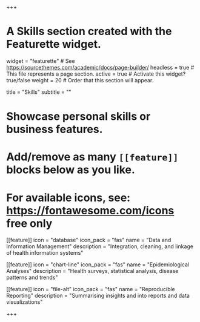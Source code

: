 +++
# A Skills section created with the Featurette widget.
widget = "featurette"  # See https://sourcethemes.com/academic/docs/page-builder/
headless = true  # This file represents a page section.
active = true  # Activate this widget? true/false
weight = 20  # Order that this section will appear.

title = "Skills"
subtitle = ""

  
# Showcase personal skills or business features.
# 
# Add/remove as many `[[feature]]` blocks below as you like.
# 
# For available icons, see: https://fontawesome.com/icons free only

[[feature]]
  icon = "database"
  icon_pack = "fas"
  name = "Data and Information Management"
  description = "Integration, cleaning, and linkage of health information systems"

[[feature]]
  icon = "chart-line"
  icon_pack = "fas"
  name = "Epidemiological Analyses"
  description = "Health surveys, statistical analysis, disease patterns and trends"
  
[[feature]]
  icon = "file-alt"
  icon_pack = "fas"
  name = "Reproducible Reporting"
  description = "Summarising insights and into reports and data visualizations"

+++
